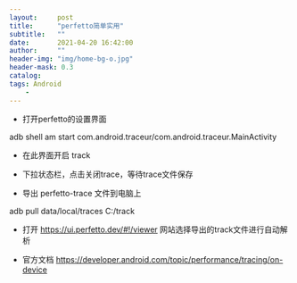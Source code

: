 ```yaml
---
layout:     post
title:      "perfetto简单实用"
subtitle:   ""
date:       2021-04-20 16:42:00
author:     ""
header-img: "img/home-bg-o.jpg"
header-mask: 0.3
catalog:
tags: Android
    -
---
```


- 打开perfetto的设置界面

adb shell am start com.android.traceur/com.android.traceur.MainActivity


- 在此界面开启 track


- 下拉状态栏，点击关闭trace，等待trace文件保存

- 导出 perfetto-trace 文件到电脑上

 adb pull data/local/traces C:/track


 - 打开 https://ui.perfetto.dev/#!/viewer  网站选择导出的track文件进行自动解析


 - 官方文档 https://developer.android.com/topic/performance/tracing/on-device